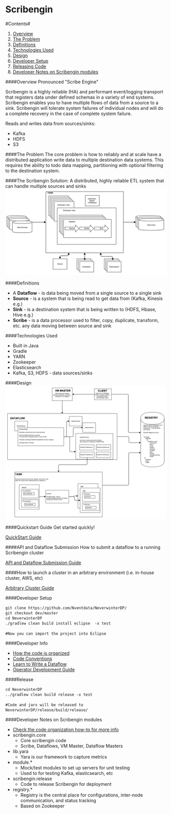 
Scribengin
==========

#Contents#
1. [Overview](#overview)
2. [The Problem](#the-problem)
2. [Definitions](#definitions)
3. [Technologies Used](#technologies-used)
4. [Design](#design)
5. [Developer Setup](#developer-setup)
6. [Releasing Code](#release)
7. [Developer Notes on Scribengin modules](#developer-notes-on-scribengin-modules)

####Overview
Pronounced "Scribe Engine" 

Scribengin is a highly reliable (HA) and performant event/logging transport that registers data under defined schemas in a variety of end systems.  Scribengin enables you to have multiple flows of data from a source to a sink. Scribengin will tolerate system failures of individual nodes and will do a complete recovery in the case of complete system failure.

Reads and writes data from sources/sinks:
- Kafka
- HDFS
- S3



####The Problem
The core problem is how to reliably and at scale have a distributed application write data to multiple destination data systems.  This requires the ability to todo data mapping, partitioning with optional filtering to the destination system.

####The Scribengin Solution:
A distributed, highly reliable ETL system that can handle multiple sources and sinks
![Scribengin](docs/images/ScribeIntro.png "Scribengin")

####Definitions

- A **Dataflow** - is data being moved from a single source to a single sink
- **Source** - is a system that is being read to get data from (Kafka, Kinesis e.g.)
- **Sink** - is a destination system that is being written to (HDFS, Hbase, Hive e.g.)
- **Scribe** - is a data processor used to filter, copy, duplicate, transform, etc. any data moving between source and sink


####Technologies Used
- Built in Java
- Gradle
- YARN
- Zookeeper
- Elasticsearch
- Kafka, S3, HDFS - data sources/sinks


####Design
![Scribengin Cluster Design](docs/images/ScribenginStructureOverviewV2.png "Scribengin Cluster Design")

####Quickstart Guide
Get started quickly!

[QuickStart Guide](docs/scribengin-cluster-setup-quickstart.md)

####API and Dataflow Submission
How to submit a dataflow to a running Scribengin cluster

[API and Dataflow Submission Guide](docs/dataflowSubmission.md)

####How to launch a cluster in an arbitrary environment (i.e. in-house cluster, AWS, etc)

[Arbitrary Cluster Guide](docs/arbitrary-cluster-guide.md)


####Developer Setup
```
git clone https://github.com/Nventdata/NeverwinterDP/
git checkout dev/master
cd NeverwinterDP
./gradlew clean build install eclipse  -x test

#Now you can import the project into Eclipse
```

####Developer Info
- [How the code is organized](docs/code-organization-howto.md)
- [Code Conventions](docs/code-convention-howto.md)
- [Learn to Write a Dataflow](docs/dataflowDevelopment/dataflowDevTableOfContents.md)
- [Operator Development Guide](docs/operator-dev-guide.md)

####Release
```
cd NeverwinterDP
../gradlew clean build release -x test

#Code and jars will be released to NeverwinterDP/release/build/release/
```


####Developer Notes on Scribengin modules
- [Check the code organization how-to for more info](docs/code-organization-howto.md)
- scribengin.core
  - Core scribengin code
  - Scribe, Dataflows, VM Master, Dataflow Masters
- lib.yara
  - Yara is our framework to capture metrics
- module.*
  - Mock/test modules to set up servers for unit testing
  - Used to for testing Kafka, elasticsearch, etc
- scribengin.release
  - Code to release Scribengin for deployment
- registry.*
  - Registry is the central place for configurations, inter-node communication, and status tracking
  - Based on Zookeeper
  